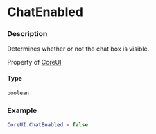# ChatEnabled

### Description

Determines whether or not the chat box is visible.

Property of [CoreUI](../../)

#### Type

`boolean`

### Example

```lua
CoreUI.ChatEnabled = false
```
